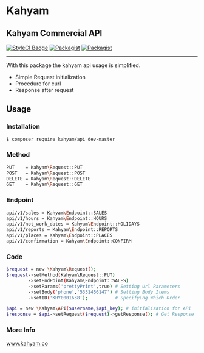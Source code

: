 # Kahyam
## Kahyam Commercial API
[![StyleCI Badge](https://styleci.io/repos/75506910/shield?style=flat-square&branch=master)](https://styleci.io/repos/75506910/) [![Packagist](https://img.shields.io/packagist/v/kahyam/api.svg?style=flat-square)]() [![Packagist](https://img.shields.io/packagist/l/kahyam/api.svg?style=flat-square)]()
-- --------------------------------
With this package the kahyam api usage is simplified.
  - Simple Request initialization
  - Procedure for curl
  - Response after request

## Usage
### Installation

```sh
$ composer require kahyam/api dev-master
```

### Method
```sh
PUT    = Kahyam\Request::PUT
POST   = Kahyam\Request::POST
DELETE = Kahyam\Request::DELETE
GET    = Kahyam\Request::GET
```
### Endpoint
```sh
api/v1/sales = Kahyam\Endpoint::SALES
api/v1/hours = Kahyam\Endpoint::HOURS
api/v1/not_work_dates = Kahyam\Endpoint::HOLIDAYS
api/v1/reports = Kahyam\Endpoint::REPORTS
api/v1/places = Kahyam\Endpoint::PLACES
api/v1/confirmation = Kahyam\Endpoint::CONFIRM
```
### Code
```sh
$request = new \Kahyam\Request();
$request->setMethod(Kahyam\Request::PUT)
        ->setEndPoint(Kahyam\Endpoint::SALES)
        ->setParams('prettyPrint',true) # Setting Url Parameters
        ->setBody('phone','5331456147') # Setting Body Items
        ->setID('KHY0001638');          # Specifying Which Order

$api = new \Kahyam\API($username,$api_key); # initialization for API
$response = $api->setRequest($request)->getResponse(); # Get Response
``` 
### More Info

www.kahyam.co

